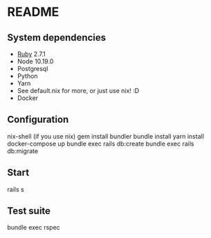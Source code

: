 # README

## System dependencies

* [Ruby](https://www.ruby-lang.org/en/) 2.7.1
* Node 10.19.0
* Postgresql
* Python
* Yarn
* See default.nix for more, or just use nix! :D
* Docker

## Configuration

nix-shell (if you use nix)
gem install bundler
bundle install
yarn install
docker-compose up
bundle exec rails db:create
bundle exec rails db:migrate

## Start

rails s

## Test suite

bundle exec rspec

